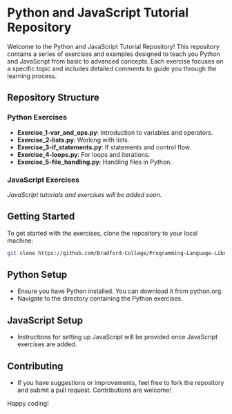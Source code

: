 # Python and JavaScript Tutorial Repository

Welcome to the Python and JavaScript Tutorial Repository! This repository contains a series of exercises and examples designed to teach you Python and JavaScript from basic to advanced concepts. Each exercise focuses on a specific topic and includes detailed comments to guide you through the learning process.

## Repository Structure

### Python Exercises

- **Exercise_1-var_and_ops.py**: Introduction to variables and operators.
- **Exercise_2-lists.py**: Working with lists.
- **Exercise_3-if_statements.py**: If statements and control flow.
- **Exercise_4-loops.py**: For loops and iterations.
- **Exercise_5-file_handling.py**: Handling files in Python.

### JavaScript Exercises

*JavaScript tutorials and exercises will be added soon.*

## Getting Started

To get started with the exercises, clone the repository to your local machine:

```bash
git clone https://github.com/Bradford-College/Programming-Language-Library.git
```

## Python Setup

- Ensure you have Python installed. You can download it from python.org.
- Navigate to the directory containing the Python exercises.

## JavaScript Setup
- Instructions for setting up JavaScript will be provided once JavaScript exercises are added.

## Contributing
- If you have suggestions or improvements, feel free to fork the repository and submit a pull request. Contributions are welcome!

Happy coding!